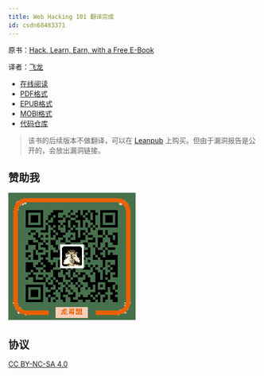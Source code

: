 ```yaml
---
title: Web Hacking 101 翻译完成
id: csdn68483371
---
```


原书：[Hack, Learn, Earn, with a Free E-Book](https://www.hackerone.com/blog/Hack-Learn-Earn-with-a-Free-E-Book)

译者：[飞龙](https://github.com/wizardforcel)

*   [在线阅读](https://www.gitbook.com/book/wizardforcel/web-hacking-101/details)
*   [PDF格式](https://www.gitbook.com/download/pdf/book/wizardforcel/web-hacking-101)
*   [EPUB格式](https://www.gitbook.com/download/epub/book/wizardforcel/web-hacking-101)
*   [MOBI格式](https://www.gitbook.com/download/mobi/book/wizardforcel/web-hacking-101)
*   [代码仓库](https://github.com/wizardforcel/web-hacking-101-zh)

> 该书的后续版本不做翻译，可以在 [Leanpub](https://leanpub.com/web-hacking-101) 上购买。但由于漏洞报告是公开的，会放出漏洞链接。

## 赞助我

![](../img/3188443743fc6dc3995d3e8bbfb4635e.png)

## 协议

[CC BY-NC-SA 4.0](http://creativecommons.org/licenses/by-nc-sa/4.0/)